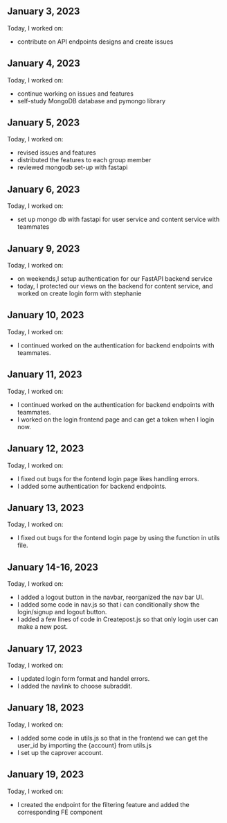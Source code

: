 ## January 3, 2023
Today, I worked on:
* contribute on API endpoints designs and create issues

## January 4, 2023
Today, I worked on:
* continue working on issues and features
* self-study MongoDB database and pymongo library

## January 5, 2023
Today, I worked on:

* revised issues and features
* distributed the features to each group member
* reviewed mongodb set-up with fastapi

## January 6, 2023
Today, I worked on:

* set up mongo db with fastapi for user service and content service with teammates

## January 9, 2023
Today, I worked on:

* on weekends,I setup authentication for our FastAPI backend service
* today, I protected our views on the backend for content service, and worked on create login form with stephanie

## January 10, 2023
Today, I worked on:

* I continued worked on the authentication for backend endpoints with teammates.

## January 11, 2023
Today, I worked on:

* I continued worked on the authentication for backend endpoints with teammates.
* I worked on the login frontend page and can get a token when I login now.


## January 12, 2023
Today, I worked on:

* I fixed out bugs for the fontend login page likes handling errors.
* I added some authentication for backend endpoints.

## January 13, 2023
Today, I worked on:

* I fixed out bugs for the fontend login page by using the function in utils file.


## January 14-16, 2023
Today, I worked on:

* I added a logout button in the navbar, reorganized the nav bar UI.
* I added some code in nav.js so that i can conditionally show the login/signup and logout button.
* I added a few lines of code in Createpost.js so that only login user can make a new post.

## January 17, 2023
Today, I worked on:

* I updated login form format and handel errors.
* I added the navlink to choose subraddit.

## January 18, 2023
Today, I worked on:

* I added some code in utils.js so that in the frontend we can get the user_id by importing the {account} from utils.js
* I set up the caprover account.

## January 19, 2023
Today, I worked on:

* I created the endpoint for the filtering feature and added the corresponding FE component
